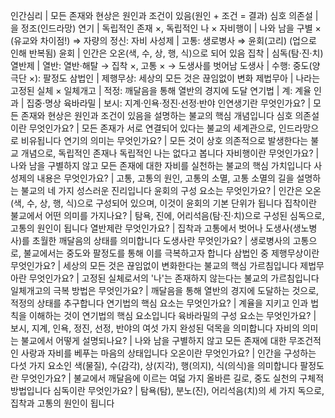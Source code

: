 인간심리	| 모든 존재와 현상은 원인과 조건이 있음(원인 + 조건 = 결과)
심호 의존설	| 을 정조(인드라망)
연기	| 독립적인 존재 ×, 독립적인 나 ×
자비행이	| 나와 남을 구별 × (유교와 차이점!) ⇒ 자량의 정신: 자비
사성제	| 고통: 생로병사 ⇒ 윤회(고리) (업으로 인해 반복됨)
윤회	| 인간은 오온(색, 수, 상, 행, 식)으로 되어 있음
집착	| 심독(탐·진·치)
열반제	| 열반: 열반·해탈 → 집착 ×, 고통 × → 도생사를 벗어남
도생사	| 수행: 중도(양극단 ×): 팔정도
삼법인	| 제행무상: 세상의 모든 것은 끊임없이 변화
제법무아	| 나라는 고정된 실체 ×
일체개고	| 적정: 깨달음을 통해 열반의 경지에 도달
연기법	| 계: 계율
인과	| 집중·명상
육바라밀	| 보시: 지계·인욕·정진·선정·반야
인연생기란 무엇인가요?	| 모든 존재와 현상은 원인과 조건이 있음을 설명하는 불교의 핵심 개념입니다
심호 의존설이란 무엇인가요?	| 모든 존재가 서로 연결되어 있다는 불교의 세계관으로, 인드라망으로 비유됩니다
연기의 의미는 무엇인가요?	| 모든 것이 상호 의존적으로 발생한다는 불교 개념으로, 독립적인 존재나 독립적인 나는 없다고 봅니다
자비행이란 무엇인가요?	| 나와 남을 구별하지 않고 모든 존재에 대한 자비를 실천하는 불교의 핵심 가치입니다
사성제의 내용은 무엇인가요?	| 고통, 고통의 원인, 고통의 소멸, 고통 소멸의 길을 설명하는 불교의 네 가지 성스러운 진리입니다
윤회의 구성 요소는 무엇인가요?	| 인간은 오온(색, 수, 상, 행, 식)으로 구성되어 있으며, 이것이 윤회의 기본 단위가 됩니다
집착이란 불교에서 어떤 의미를 가지나요?	| 탐욕, 진에, 어리석음(탐·진·치)으로 구성된 심독으로, 고통의 원인이 됩니다
열반제란 무엇인가요?	| 집착과 고통에서 벗어나 도생사(생노병사)를 초월한 깨달음의 상태를 의미합니다
도생사란 무엇인가요?	| 생로병사의 고통으로, 불교에서는 중도와 팔정도를 통해 이를 극복하고자 합니다
삼법인 중 제행무상이란 무엇인가요?	| 세상의 모든 것은 끊임없이 변화한다는 불교의 핵심 가르침입니다
제법무아란 무엇인가요?	| 고정된 실체로서의 '나'는 존재하지 않는다는 불교의 가르침입니다
일체개고의 극복 방법은 무엇인가요?	| 깨달음을 통해 열반의 경지에 도달하는 것으로, 적정의 상태를 추구합니다
연기법의 핵심 요소는 무엇인가요?	| 계율을 지키고 인과 법칙을 이해하는 것이 연기법의 핵심 요소입니다
육바라밀의 구성 요소는 무엇인가요?	| 보시, 지계, 인욕, 정진, 선정, 반야의 여섯 가지 완성된 덕목을 의미합니다
자비의 의미는 불교에서 어떻게 설명되나요?	| 나와 남을 구별하지 않고 모든 존재에 대한 무조건적인 사랑과 자비를 베푸는 마음의 상태입니다
오온이란 무엇인가요?	| 인간을 구성하는 다섯 가지 요소인 색(물질), 수(감각), 상(지각), 행(의지), 식(의식)을 의미합니다
팔정도란 무엇인가요?	| 불교에서 깨달음에 이르는 여덟 가지 올바른 길로, 중도 실천의 구체적 방법입니다
심독이란 무엇인가요?	| 탐욕(탐), 분노(진), 어리석음(치)의 세 가지 독으로, 집착과 고통의 원인이 됩니다
